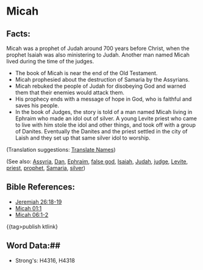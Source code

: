 # Micah #

## Facts: ##

Micah was a prophet of Judah around 700 years before Christ, when the prophet Isaiah was also ministering to Judah. Another man named Micah lived during the time of the judges.

* The book of Micah is near the end of the Old Testament.
* Micah prophesied about the destruction of Samaria by the Assyrians.
* Micah rebuked the people of Judah for disobeying God and warned them that their enemies would attack them.
* His prophecy ends with a message of hope in God, who is faithful and saves his people.
* In the book of Judges, the story is told of a man named Micah living in Ephraim who made an idol out of silver. A young Levite priest who came to live with him  stole the idol and other things, and took off with a group of Danites. Eventually the Danites and the priest settled in the city of Laish and they set up that same silver idol to worship.

(Translation suggestions: [Translate Names](rc://en/ta/man/translate/translate-names))

(See also: [Assyria](assyria.md), [Dan](dan.md), [Ephraim](ephraim.md), [false god](../kt/falsegod.md), [Isaiah](isaiah.md), [Judah](kingdomofjudah.md), [judge](../other/judgeposition.md), [Levite](levite.md), [priest](../kt/priest.md), [prophet](../kt/prophet.md), [Samaria](samaria.md), [silver](../other/silver.md))

## Bible References: ##

* [Jeremiah 26:18-19](rc://en/tn/help/jer/26/18)
* [Micah 01:1](rc://en/tn/help/mic/01/01)
* [Micah 06:1-2](rc://en/tn/help/mic/06/01)

{{tag>publish ktlink}

## Word Data:##

* Strong's: H4316, H4318
